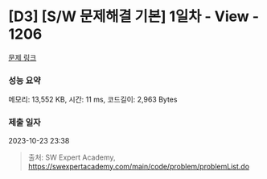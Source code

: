 # [D3] [S/W 문제해결 기본] 1일차 - View - 1206 

[문제 링크](https://swexpertacademy.com/main/code/problem/problemDetail.do?contestProbId=AV134DPqAA8CFAYh) 

### 성능 요약

메모리: 13,552 KB, 시간: 11 ms, 코드길이: 2,963 Bytes

### 제출 일자

2023-10-23 23:38



> 출처: SW Expert Academy, https://swexpertacademy.com/main/code/problem/problemList.do